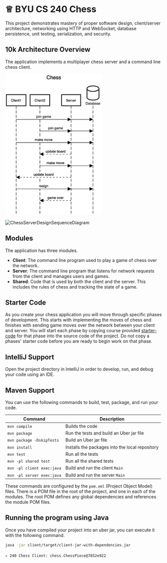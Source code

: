 # ♕ BYU CS 240 Chess

This project demonstrates mastery of proper software design, client/server architecture, networking using HTTP and WebSocket, database persistence, unit testing, serialization, and security.

## 10k Architecture Overview

The application implements a multiplayer chess server and a command line chess client.

[![Sequence Diagram](10k-architecture.png)](https://sequencediagram.org/index.html#initialData=C4S2BsFMAIGEAtIGckCh0AcCGAnUBjEbAO2DnBElIEZVs8RCSzYKrgAmO3AorU6AGVIOAG4jUAEyzAsAIyxIYAERnzFkdKgrFIuaKlaUa0ALQA+ISPE4AXNABWAexDFoAcywBbTcLEizS1VZBSVbbVc9HGgnADNYiN19QzZSDkCrfztHFzdPH1Q-Gwzg9TDEqJj4iuSjdmoMopF7LywAaxgvJ3FC6wCLaFLQyHCdSriEseSm6NMBurT7AFcMaWAYOSdcSRTjTka+7NaO6C6emZK1YdHI-Qma6N6ss3nU4Gpl1ZkNrZwdhfeByy9hwyBA7mIT2KAyGGhuSWi9wuc0sAI49nyMG6ElQQA)

![ChessServerDesignSequenceDiagram](https://github.com/user-attachments/assets/08ddfef6-4d5a-4175-bd7c-f05d1b221c30)

## Modules

The application has three modules.

- **Client**: The command line program used to play a game of chess over the network.
- **Server**: The command line program that listens for network requests from the client and manages users and games.
- **Shared**: Code that is used by both the client and the server. This includes the rules of chess and tracking the state of a game.

## Starter Code

As you create your chess application you will move through specific phases of development. This starts with implementing the moves of chess and finishes with sending game moves over the network between your client and server. You will start each phase by copying course provided [starter-code](starter-code/) for that phase into the source code of the project. Do not copy a phases' starter code before you are ready to begin work on that phase.

## IntelliJ Support

Open the project directory in IntelliJ in order to develop, run, and debug your code using an IDE.

## Maven Support

You can use the following commands to build, test, package, and run your code.

| Command                    | Description                                     |
| -------------------------- | ----------------------------------------------- |
| `mvn compile`              | Builds the code                                 |
| `mvn package`              | Run the tests and build an Uber jar file        |
| `mvn package -DskipTests`  | Build an Uber jar file                          |
| `mvn install`              | Installs the packages into the local repository |
| `mvn test`                 | Run all the tests                               |
| `mvn -pl shared test`      | Run all the shared tests                        |
| `mvn -pl client exec:java` | Build and run the client `Main`                 |
| `mvn -pl server exec:java` | Build and run the server `Main`                 |

These commands are configured by the `pom.xml` (Project Object Model) files. There is a POM file in the root of the project, and one in each of the modules. The root POM defines any global dependencies and references the module POM files.

## Running the program using Java

Once you have compiled your project into an uber jar, you can execute it with the following command.

```sh
java -jar client/target/client-jar-with-dependencies.jar

♕ 240 Chess Client: chess.ChessPiece@7852e922
```
